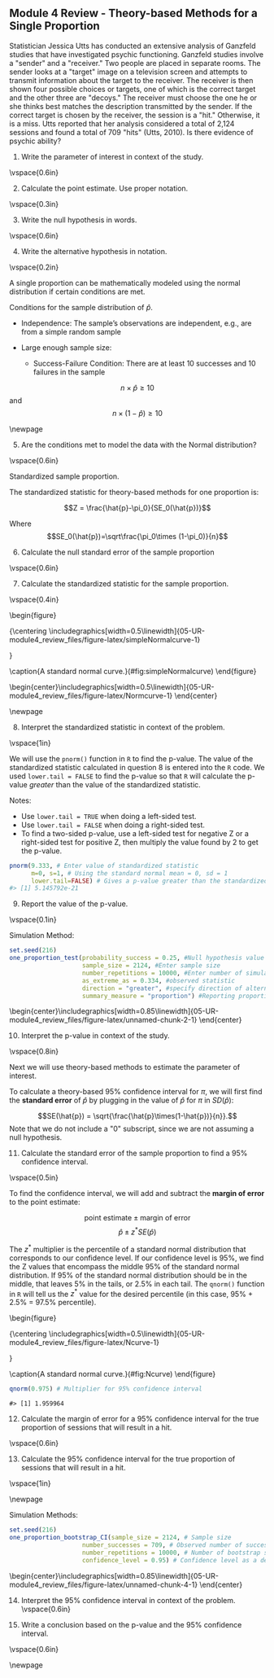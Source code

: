 ## Module 4 Review - Theory-based Methods for a Single Proportion

Statistician Jessica Utts has conducted an extensive analysis of Ganzfeld studies that have investigated psychic functioning. Ganzfeld studies involve a "sender" and a "receiver." Two people are placed in separate rooms.  The sender looks at a "target" image on a television screen and attempts to transmit information about the target to the receiver.  The receiver is then shown four possible choices or targets, one of which is the correct target and the other three are "decoys."  The receiver must choose the one he or she thinks best matches the description transmitted by the sender.  If the correct target is chosen by the receiver, the session is a "hit."  Otherwise, it is a miss.  Utts reported that her analysis considered a total of 2,124 sessions and found a total of 709 "hits" (Utts, 2010).  Is there evidence of psychic ability?

1.	Write the parameter of interest in context of the study.

\vspace{0.6in}


2.  Calculate the point estimate.  Use proper notation.

\vspace{0.3in}

3.  Write the null hypothesis in words.

\vspace{0.6in}

4.  Write the alternative hypothesis in notation.

\vspace{0.2in}

A single proportion can be mathematically modeled using the normal distribution if certain conditions are met.

Conditions for the sample distribution of $\hat{p}$.

* Independence: The sample’s observations are independent, e.g., are from a simple random sample

* Large enough sample size:  

    * Success-Failure Condition: There are at least 10 successes and 10 failures in the sample 

$$n \times \hat{p} \ge 10$$ and $$n \times (1-\hat{p}) \ge 10$$

\newpage

5. Are the conditions met to model the data with the Normal distribution?

\vspace{0.6in}

Standardized sample proportion. 

The standardized statistic for theory-based methods for one proportion is:

$$Z = \frac{\hat{p}-\pi_0}{SE_0(\hat{p})}$$

Where $$SE_0(\hat{p})=\sqrt\frac{\pi_0\times (1-\pi_0)}{n}$$


6. Calculate the null standard error of the sample proportion

\vspace{0.6in}

7. Calculate the standardized statistic for the sample proportion.

\vspace{0.4in}

\begin{figure}

{\centering \includegraphics[width=0.5\linewidth]{05-UR-module4_review_files/figure-latex/simpleNormalcurve-1} 

}

\caption{A standard normal curve.}(\#fig:simpleNormalcurve)
\end{figure}


\begin{center}\includegraphics[width=0.5\linewidth]{05-UR-module4_review_files/figure-latex/Normcurve-1} \end{center}

\newpage

8. Interpret the standardized statistic in context of the problem.

\vspace{1in}

We will use the `pnorm()` function in `R` to find the p-value. The value of the standardized statistic calculated in question 8 is entered into the `R` code.  We used `lower.tail = FALSE` to find the p-value so that `R` will calculate the p-value *greater* than the value of the standardized statistic.  

Notes:

* Use `lower.tail = TRUE` when doing a left-sided test.
* Use `lower.tail = FALSE` when doing a right-sided test.
* To find a two-sided p-value, use a left-sided test for negative Z or a right-sided test for positive Z, then multiply the value found by 2 to get the p-value.


``` r
pnorm(9.333, # Enter value of standardized statistic
      m=0, s=1, # Using the standard normal mean = 0, sd = 1
      lower.tail=FALSE) # Gives a p-value greater than the standardized statistic
#> [1] 5.145792e-21
```

9. Report the value of the p-value.

\vspace{0.1in}

Simulation Method:

``` r
set.seed(216)
one_proportion_test(probability_success = 0.25, #Null hypothesis value
                    sample_size = 2124, #Enter sample size
                    number_repetitions = 10000, #Enter number of simulations
                    as_extreme_as = 0.334, #observed statistic
                    direction = "greater", #specify direction of alternative hypothesis
                    summary_measure = "proportion") #Reporting proportion or number of successes?

```



\begin{center}\includegraphics[width=0.85\linewidth]{05-UR-module4_review_files/figure-latex/unnamed-chunk-2-1} \end{center}

10.  Interpret the p-value in context of the study.

\vspace{0.8in}

Next we will use theory-based methods to estimate the parameter of interest.  

To calculate a theory-based 95\% confidence interval for $\pi$, we will first find the **standard error** of $\hat{p}$ by plugging in the value of $\hat{p}$ for $\pi$ in $SD(\hat{p})$:

$$SE(\hat{p}) = \sqrt{\frac{\hat{p}\times(1-\hat{p})}{n}}.$$
Note that we do not include a "0" subscript, since we are not assuming a null hypothesis. 

11.  Calculate the standard error of the sample proportion to find a 95\% confidence interval.

\vspace{0.5in}

To find the confidence interval, we will add and subtract the **margin of error** to the point estimate:

$$\text{point estimate}\pm\text{margin of error}$$
$$\hat{p}\pm z^* SE(\hat{p})$$

The $z^*$ multiplier is the percentile of a standard normal distribution that corresponds to our confidence level. If our confidence level is 95\%, we find the Z values that encompass the middle 95\% of the standard normal distribution.  If 95\% of the standard normal distribution should be in the middle, that leaves 5\% in the tails, or 2.5\% in each tail.  The `qnorm()` function in `R` will tell us the $z^*$ value for the desired percentile (in this case, 95\% + 2.5\% = 97.5\% percentile). 

\begin{figure}

{\centering \includegraphics[width=0.5\linewidth]{05-UR-module4_review_files/figure-latex/Ncurve-1} 

}

\caption{A standard normal curve.}(\#fig:Ncurve)
\end{figure}


``` r
qnorm(0.975) # Multiplier for 95% confidence interval
```

```
#> [1] 1.959964
```
12.  Calculate the margin of error for a 95\% confidence interval for the true proportion of sessions that will result in a hit.

\vspace{0.6in}

13.  Calculate the 95\% confidence interval for the true proportion of sessions that will result in a hit. 

\vspace{1in}

\newpage

Simulation Methods:

``` r
set.seed(216)
one_proportion_bootstrap_CI(sample_size = 2124, # Sample size
                    number_successes = 709, # Observed number of successes
                    number_repetitions = 10000, # Number of bootstrap samples to use
                    confidence_level = 0.95) # Confidence level as a decimal
```



\begin{center}\includegraphics[width=0.85\linewidth]{05-UR-module4_review_files/figure-latex/unnamed-chunk-4-1} \end{center}

14.  Interpret the 95\% confidence interval in context of the problem.
\vspace{0.6in}

15.  Write a conclusion based on the p-value and the 95\% confidence interval.

\vspace{0.6in}

\newpage
